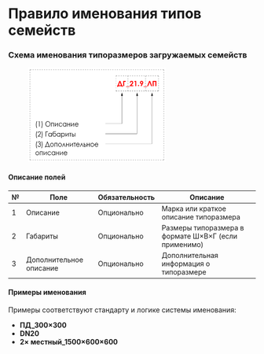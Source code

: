 # Правило именования типов семейств

### Схема именования типоразмеров загружаемых семейств

<div align="left"><figure><img src="../../../.gitbook/assets/image (20).png" alt="" width="281"><figcaption></figcaption></figure></div>

#### Описание полей

| № | Поле                    | Обязательность | Описание                                             |
| - | ----------------------- | -------------- | ---------------------------------------------------- |
| 1 | Описание                | Опционально    | Марка или краткое описание типоразмера               |
| 2 | Габариты                | Опционально    | Размеры типоразмера в формате Ш×В×Г (если применимо) |
| 3 | Дополнительное описание | Опционально    | Дополнительная информация о типоразмере              |

#### Примеры именования

Примеры соответствуют стандарту и логике системы именования:

* **ПД\_300×300**
* **DN20**
* **2× местный\_1500×600×600**
